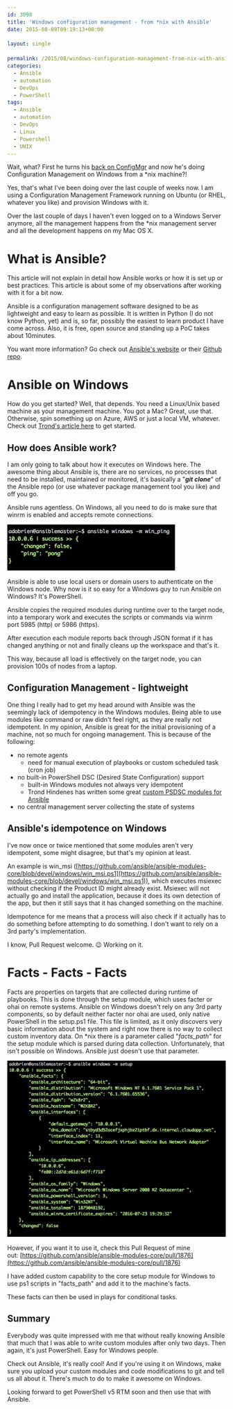 ```yaml
---
id: 3098
title: 'Windows configuration management - from *nix with Ansible'
date: 2015-08-09T09:19:13+00:00

layout: single

permalink: /2015/08/windows-configuration-management-from-nix-with-ansible/
categories:
  - Ansible
  - automation
  - DevOps
  - PowerShell
tags:
  - Ansible
  - automation
  - DevOps
  - Linux
  - Powershell
  - UNIX
---
```

Wait, what? First he turns his [back on ConfigMgr](/2015/07/from-here-on-automating-the-universe/) and now he's doing Configuration Management on Windows from a *nix machine?!

Yes, that's what I've been doing over the last couple of weeks now. I am using a Configuration Management Framework running on Ubuntu (or RHEL, whatever you like) and provision Windows with it.

Over the last couple of days I haven't even logged on to a Windows Server anymore, all the management happens from the *nix management server and all the development happens on my Mac OS X.

# What is Ansible?

This article will not explain in detail how Ansible works or how it is set up or best practices. This article is about some of my observations after working with it for a bit now.

Ansible is a configuration management software designed to be as lightweight and easy to learn as possible. It is written in Python (I do not know Python, yet) and is, so far, possibly the easiest to learn product I have come across. Also, it is free, open source and standing up a PoC takes about 10minutes.

You want more information? Go check out [Ansible's website](http://www.ansible.com) or their [Github repo](http://github.com/ansible).

# Ansible on Windows

How do you get started? Well, that depends. You need a Linux/Unix based machine as your management machine. You got a Mac? Great, use that. Otherwise, spin something up on Azure, AWS or just a local VM, whatever. Check out [Trond's article here](http://hindenes.com/trondsworking/2015/02/21/megapost-getting-up-and-running-with-ansible-and-dsc/) to get started.

## How does Ansible work?

I am only going to talk about how it executes on Windows here. The awesome thing about Ansible is, there are no services, no processes that need to be installed, maintained or monitored, it's basically a "**_git clone_**" of the Ansible repo (or use whatever package management tool you like) and off you go.

Ansible runs agentless. On Windows, all you need to do is make sure that winrm is enabled and accepts remote connections.

![Ansible](/media/2015/08/2015-08-09_08-39-54.jpg)

Ansible is able to use local users or domain users to authenticate on the Windows node. Why now is it so easy for a Windows guy to run Ansible on Windows? It's PowerShell.

Ansible copies the required modules during runtime over to the target node, into a temporary work and executes the scripts or commands via winrm port 5985 (http) or 5986 (https).

After execution each module reports back through JSON format if it has changed anything or not and finally cleans up the workspace and that's it.

This way, because all load is effectively on the target node, you can provision 100s of nodes from a laptop.

## Configuration Management - lightweight

One thing I really had to get my head around with Ansible was the seemingly lack of idempotency in the Windows modules. Being able to use modules like command or raw didn't feel right, as they are really not idempotent. In my opinion, Ansible is great for the initial provisioning of a machine, not so much for ongoing management. This is because of the following:

* no remote agents
  * need for manual execution of playbooks or custom scheduled task (cron job)
* no built-in PowerShell DSC (Desired State Configuration) support
  * built-in Windows modules not always very idempotent
  * Trond Hindenes has written some great [custom PSDSC modules for Ansible](https://github.com/trondhindenes/Ansible-win_dsc)
* no central management server collecting the state of systems

## Ansible's idempotence on Windows

I've now once or twice mentioned that some modules aren't very idempotent, some might disagree, but that's my opinion at least.

An example is win_msi ([https://github.com/ansible/ansible-modules-core/blob/devel/windows/win_msi.ps1](https://github.com/ansible/ansible-modules-core/blob/devel/windows/win_msi.ps1)), which executes msiexec without checking if the Product ID might already exist. Msiexec will not actually go and install the application, because it does its own detection of the app, but then it still says that it has changed something on the machine.

Idempotence for me means that a process will also check if it actually has to do something before attempting to do something. I don't want to rely on a 3rd party's implementation.

I know, Pull Request welcome. 😉 Working on it.

# Facts - Facts - Facts

Facts are properties on targets that are collected during runtime of playbooks. This is done through the setup module, which uses facter or ohai on remote systems. Ansible on Windows doesn't rely on any 3rd party components, so by default neither facter nor ohai are used, only native PowerShell in the setup.ps1 file. This file is limited, as it only discovers very basic information about the system and right now there is no way to collect custom inventory data. On *nix there is a parameter called "_facts_path_" for the setup module which is parsed during data collection. Unfortunately, that isn't possible on Windows. Ansible just doesn't use that parameter.

![Ansible facts](/media/2015/08/2015-08-09_08-29-27.jpg)

However, if you want it to use it, check this Pull Request of mine out: [https://github.com/ansible/ansible-modules-core/pull/1876](https://github.com/ansible/ansible-modules-core/pull/1876)

I have added custom capability to the core setup module for Windows to use ps1 scripts in "facts_path" and add it to the machine's facts.

These facts can then be used in plays for conditional tasks.

## Summary

Everybody was quite impressed with me that without really knowing Ansible that much that I was able to write custom modules after only two days. Then again, it's just PowerShell. Easy for Windows people.

Check out Ansible, it's really cool! And if you're using it on Windows, make sure you upload your custom modules and code modifications to git and tell us all about it. There's much to do to make it awesome on Windows.

Looking forward to get PowerShell v5 RTM soon and then use that with Ansible.


